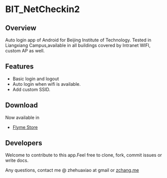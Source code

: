 # BIT_NetCheckin2

 Overview
---
 Auto login app of Android for Beijing Institute of Technology.
 Tested in Liangxiang Campus,available in all buildings covered by Intranet WIFI, custom
 AP as well.
     
 Features
---
*   Basic login and logout
*   Auto login when wifi is available.
*   Add custom SSID.

 Download
---
Now available in 
*   [Flyme Store](http://app.flyme.cn/apps/public/detail?package_name=org.bitnp.netcheckin2)
    
 Developers
---
Welcome to contribute to this app.Feel free to clone, fork, commit issues or write docs.

Any questions, contact me @ zhehuaxiao at gmail
or [zchang.me](http://zchang.me)
